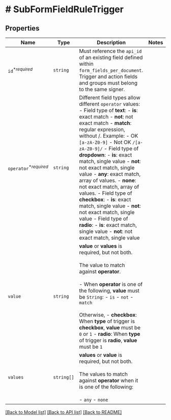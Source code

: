 # # SubFormFieldRuleTrigger



## Properties

Name | Type | Description | Notes
------------ | ------------- | ------------- | -------------
| `id`<sup>*_required_</sup> | ```string``` |  Must reference the `api_id` of an existing field defined within `form_fields_per_document`. Trigger and action fields and groups must belong to the same signer.  |  |
| `operator`<sup>*_required_</sup> | ```string``` |  Different field types allow different `operator` values: - Field type of **text**:     - **is**: exact match     - **not**: not exact match     - **match**: regular expression, without /. Example:         - OK `[a-zA-Z0-9]`         - Not OK `/[a-zA-Z0-9]/` - Field type of **dropdown**:     - **is**: exact match, single value     - **not**: not exact match, single value     - **any**: exact match, array of values.     - **none**: not exact match, array of values. - Field type of **checkbox**:     - **is**: exact match, single value     - **not**: not exact match, single value - Field type of **radio**:     - **is**: exact match, single value     - **not**: not exact match, single value  |  |
| `value` | ```string``` |  **value** or **values** is required, but not both.<br><br>The value to match against **operator**.<br><br>- When **operator** is one of the following, **value** must be `String`:     - `is`     - `not`     - `match`<br><br>Otherwise, - **checkbox**: When **type** of trigger is **checkbox**, **value** must be `0` or `1` - **radio**: When **type** of trigger is **radio**, **value** must be `1`  |  |
| `values` | ```string[]``` |  **values** or **value** is required, but not both.<br><br>The values to match against **operator** when it is one of the following:<br><br>- `any` - `none`  |  |

[[Back to Model list]](../../README.md#models) [[Back to API list]](../../README.md#endpoints) [[Back to README]](../../README.md)
